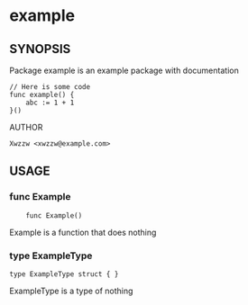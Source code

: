 # example

## SYNOPSIS

Package example is an example package with documentation

	// Here is some code
	func example() {
		abc := 1 + 1
	}()

AUTHOR

	Xwzzw <xwzzw@example.com>

## USAGE

### func  Example

        func Example()


Example is a function that does nothing

### type ExampleType

    type ExampleType struct { }


ExampleType is a type of nothing


